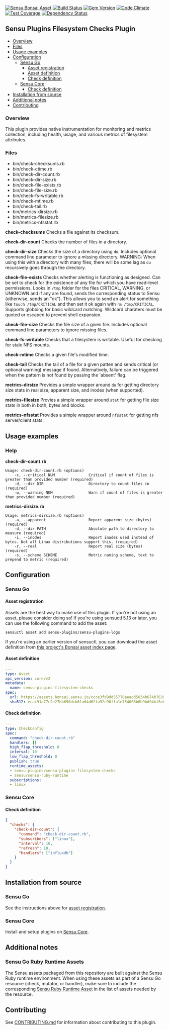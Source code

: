 [![Sensu Bonsai Asset](https://img.shields.io/badge/Bonsai-Download%20Me-brightgreen.svg?colorB=89C967&logo=sensu)](https://bonsai.sensu.io/assets/sensu-plugins/sensu-plugins-filesystem-checks)
[ ![Build Status](https://travis-ci.org/sensu-plugins/sensu-plugins-filesystem-checks.svg?branch=master)](https://travis-ci.org/sensu-plugins/sensu-plugins-filesystem-checks)
[![Gem Version](https://badge.fury.io/rb/sensu-plugins-filesystem-checks.svg)](http://badge.fury.io/rb/sensu-plugins-filesystem-checks)
[![Code Climate](https://codeclimate.com/github/sensu-plugins/sensu-plugins-filesystem-checks/badges/gpa.svg)](https://codeclimate.com/github/sensu-plugins/sensu-plugins-filesystem-checks)
[![Test Coverage](https://codeclimate.com/github/sensu-plugins/sensu-plugins-filesystem-checks/badges/coverage.svg)](https://codeclimate.com/github/sensu-plugins/sensu-plugins-filesystem-checks)
[![Dependency Status](https://gemnasium.com/sensu-plugins/sensu-plugins-filesystem-checks.svg)](https://gemnasium.com/sensu-plugins/sensu-plugins-filesystem-checks)

## Sensu Plugins Filesystem Checks Plugin

- [Overview](#overview)
- [Files](#files)
- [Usage examples](#usage-examples)
- [Configuration](#configuration)
  - [Sensu Go](#sensu-go)
    - [Asset registration](#asset-registration)
    - [Asset definition](#asset-definition)
    - [Check definition](#check-definition)
  - [Sensu Core](#sensu-core)
    - [Check definition](#check-definition)
- [Installation from source](#installation-from-source)
- [Additional notes](#additional-notes)
- [Contributing](#contributing)

### Overview

This plugin provides native instrumentation for monitoring and metrics collection, including health, usage, and various metrics of filesystem attributes.

### Files
 * bin/check-checksums.rb
 * bin/check-ctime.rb
 * bin/check-dir-count.rb
 * bin/check-dir-size.rb
 * bin/check-file-exists.rb
 * bin/check-file-size.rb
 * bin/check-fs-writable.rb
 * bin/check-mtime.rb
 * bin/check-tail.rb
 * bin/metrics-dirsize.rb
 * bin/metrics-filesize.rb
 * bin/metrics-nfsstat.rb
 
**check-checksums**
Checks a file against its checksum.

**check-dir-count**
Checks the number of files in a directory.

**check-dir-size**
Checks the size of a directory using `du`. Includes optional command line parameter to ignore a missing directory. WARNING: When using this with a directory with many files, there will be some lag as `du` recursively goes through the directory.

**check-file-exists**
Checks whether alerting is functioning as designed. Can be set to check for the existence of any file for which you have read-level permissions. Looks in `/tmp` folder for the files CRITICAL, WARNING, or UNKNOWN and if any are found, sends the corresponding status to Sensu (otherwise, sends an "ok"). This allows you to send an alert for something like `touch /tmp/CRITICAL` and then set it ok again with `rm /tmp/CRITICAL`. Supports globbing for basic wildcard matching. Wildcard charaters must be quoted or escaped to prevent shell expansion.

**check-file-size**
Checks the file size of a given file. Includes optional command line parameters to ignore missing files.

**check-fs-writable**
Checks that a filesystem is writable. Useful for checking for stale NFS mounts.

**check-mtime**
Checks a given file's modified time.

**check-tail**
Checks the tail of a file for a given patten and sends critical (or optional warning) message if found. Alternatively, failure can be triggered when the pattern is not found by passing the 'absent' flag.

**metrics-dirsize**
Provides a simple wrapper around `du` for getting directory size stats in real size, apparent size, and inodes (when supported).

**metrics-filesize**
Provies a simple wrapper around `stat` for getting file size stats in both in both, bytes and blocks.

**metrics-nfsstat**
Provides a simple wrapper around `nfsstat` for getting nfs server/client stats.

## Usage examples

### Help

**check-dir-count.rb**
```
Usage: check-dir-count.rb (options)
    -c, --critical NUM               Critical if count of files is greater than provided number (required)
    -d, --dir DIR                    Directory to count files in (required)
    -w, --warning NUM                Warn if count of files is greater than provided number (required)
```

**metrics-dirsize.rb**
```
Usage: metrics-dirsize.rb (options)
    -a, --apparent                   Report apparent size (bytes) (required)
    -d, --dir PATH                   Absolute path to directory to measure (required)
    -i, --inodes                     Report inodes used instead of bytes. Not all Linux distributions support this. (required)
    -r, --real                       Report real size (bytes) (required)
    -s, --scheme SCHEME              Metric naming scheme, text to prepend to metric (required)
```

## Configuration
### Sensu Go
#### Asset registration

Assets are the best way to make use of this plugin. If you're not using an asset, please consider doing so! If you're using sensuctl 5.13 or later, you can use the following command to add the asset: 

`sensuctl asset add sensu-plugins/sensu-plugins-logs`

If you're using an earlier version of sensuctl, you can download the asset definition from [this project's Bonsai asset index page](https://bonsai.sensu.io/assets/sensu-plugins/sensu-plugins-logs).

#### Asset definition

```yaml
---
type: Asset
api_version: core/v2
metadata:
  name: sensu-plugins-filesystem-checks
spec:
  url: https://assets.bonsai.sensu.io/ccce3fd9dd55770aeadd5034b674b763945454ac/sensu-plugins-filesystem-checks_2.0.0_centos_linux_amd64.tar.gz
  sha512: ecac91a77c2e27bb650dcb61a64d62fa92e98ffa1e754008b6b9bd94bf8e6c8862bdaf40ccf65447dd8be5e037acacb3fc2d20e39519167da05b55b0b9c3e880
```

#### Check definition

```yaml
---
type: CheckConfig
spec:
  command: "check-dir-count.rb"
  handlers: []
  high_flap_threshold: 0
  interval: 10
  low_flap_threshold: 0
  publish: true
  runtime_assets:
  - sensu-plugins/sensu-plugins-filesystem-checks
  - sensu/sensu-ruby-runtime
  subscriptions:
  - linux
```

### Sensu Core

#### Check definition
```json
{
  "checks": {
    "check-dir-count": {
      "command": "check-dir-count.rb",
      "subscribers": ["linux"],
      "interval": 10,
      "refresh": 10,
      "handlers": ["influxdb"]
    }
  }
}
```

## Installation from source

### Sensu Go

See the instructions above for [asset registration](#asset-registration).

### Sensu Core

Install and setup plugins on [Sensu Core](https://docs.sensu.io/sensu-core/latest/installation/installing-plugins/).

## Additional notes

### Sensu Go Ruby Runtime Assets

The Sensu assets packaged from this repository are built against the Sensu Ruby runtime environment. When using these assets as part of a Sensu Go resource (check, mutator, or handler), make sure to include the corresponding [Sensu Ruby Runtime Asset](https://bonsai.sensu.io/assets/sensu/sensu-ruby-runtime) in the list of assets needed by the resource.

## Contributing

See [CONTRIBUTING.md](https://github.com/sensu-plugins/sensu-plugins-filesystem-checks/blob/master/CONTRIBUTING.md) for information about contributing to this plugin.
